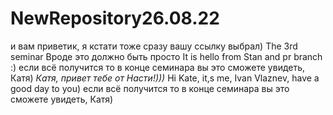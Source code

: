 # NewRepository26.08.22
и вам приветик, я кстати тоже сразу вашу ссылку выбрал)
The 3rd seminar
Вроде это должно быть просто
It is hello from Stan and pr branch :)
если всё получится то в конце семинара вы это сможете увидеть, Катя)
*Катя, привет тебе от Насти!)))*
Hi Kate, it,s me, Ivan Vlaznev, have a good day to you)
если всё получится то в конце семинара вы это сможете увидеть, Катя)
